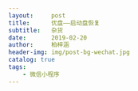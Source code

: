 ```yaml
---
layout:     post
title:      优盘——启动盘恢复
subtitle:   杂货
date:       2019-02-20
author:     柏梓涵
header-img: img/post-bg-wechat.jpg
catalog: true
tags:
    - 微信小程序
---
```


## 